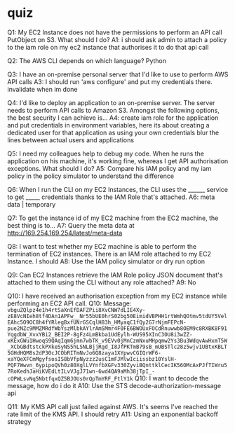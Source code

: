 # quiz

Q1: My EC2 Instance does not have the permissions to perform an API call PutObject on S3. What should I do?
A1: i should ask admin to attach a policy to the iam role on my ec2 instance that authorises it to do that api call

Q2: The AWS CLI depends on which language? Python

Q3: I have an on-premise personal server that I'd like to use to perform AWS API calls
A3: I should run 'aws configure' and put my credentials there. invalidate when im done

Q4: I'd like to deploy an application to an on-premise server. The server needs to perform API calls to Amazon S3. Amongst the following options, the best security I can achieve is...
A4: create iam role for the application and put credentials in environment variables, here its about creating a dedicated user for that application as using your own credentials blur the lines between actual users and applications

Q5: I need my colleagues help to debug my code. When he runs the application on his machine, it's working fine, whereas I get API authorisation exceptions. What should I do?
A5: Compare his IAM policy and my iam policy in the policy simulator to understand the difference

Q6: When I run the CLI on my EC2 Instances, the CLI uses the ______ service to get _____ credentials thanks to the IAM Role that's attached.
A6: meta data | temporary

Q7: To get the instance id of my EC2 machine from the EC2 machine, the best thing is to...
A7: Query the meta data at http://169.254.169.254/latest/meta-data

Q8: I want to test whether my EC2 machine is able to perform the termination of EC2 instances. There is an IAM role attached to my EC2 Instance. I should
A8: Use the IAM policy simulator or dry run option

Q9: Can EC2 Instances retrieve the IAM Role policy JSON document that's attached to them using the CLI without any role attached?
A9: No

Q10: I have received an authorisation exception from my EC2 instance while performing an EC2 API call.
Q10: Message: ```vbguZQlpz4e1h4rtSaXnEfDAFZPii8XvCNW7dLIE4Xy-zE8VcNIeh8tf4DAn1APFw__Nr55bUE0hrS02bg50EimidVBPHH1rtWmhQOtmv5tdUY5VelEAhc5O9OC8h4fYRlegBxfUNrGSCqlH83h_HMyaqC1fQy2G7rNjmFEPcN-pue2NZc9MMZMRdfWbYszMlbkAYlrAmSMmr4F0FE6BWOUxFOCdRnuwwb8OEM9c8RXBK8F91YqgdbW_XvxYBi2_BEI2P-8gFz4LmBkba1UdEylh-WUS95XInC3OU8i3wZZ-xKExGWu1HwoqS9QAqIqm6jmn7wbTK_v9EVv0jMnCzmNxuMHpqmw2Ys3Bu3WdqvAwHxmT5W_XCbGBdtstckPXkeSyNS5hLSNLBjjRgd_I8JfPKTmB79sB_mUBSTlc28z5wjv1UBtxKBLT5GHdHQM8s2dP30cJCObRITmNvJo6Q8zaya1XYpwvCGIQrWF6-xaYQeXFCmMgyfsosIS8bVfpNyzzz2usC1mFJMlwIciissbz10YslH-PQF7Wwvn_6ypipoQVh0z80XglLVYnfbXGFv330ZyviBQnttklCecIK56OMcAxPJfTIWru57RoKedhJaHiKVEdLtILvVJgJ71wn-6wd4QA9aMh38jTpI_-cOPWLsvNq5NbtfqxQZ5BJOUs0rQpTmYRF_FtlY1k```
Q10: I want to decode the message, how do i do it
A10: Use the STS decode-authorization-message api

Q11: My KMS API call just failed against AWS. It's seems I've reached the rate limit of the KMS API. I should retry
A11: Using an exponential backoff strategy

